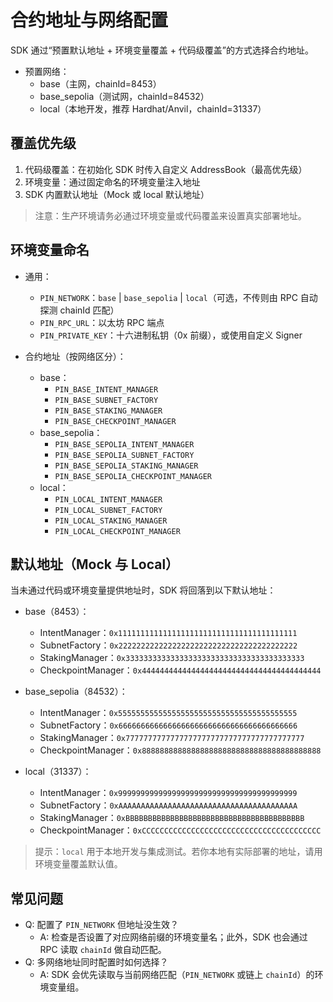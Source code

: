 # 合约地址与网络配置

SDK 通过“预置默认地址 + 环境变量覆盖 + 代码级覆盖”的方式选择合约地址。

- 预置网络：
  - base（主网，chainId=8453）
  - base_sepolia（测试网，chainId=84532）
  - local（本地开发，推荐 Hardhat/Anvil，chainId=31337）

## 覆盖优先级

1. 代码级覆盖：在初始化 SDK 时传入自定义 AddressBook（最高优先级）
2. 环境变量：通过固定命名的环境变量注入地址
3. SDK 内置默认地址（Mock 或 local 默认地址）

> 注意：生产环境请务必通过环境变量或代码覆盖来设置真实部署地址。

## 环境变量命名

- 通用：
  - `PIN_NETWORK`：`base` | `base_sepolia` | `local`（可选，不传则由 RPC 自动探测 chainId 匹配）
  - `PIN_RPC_URL`：以太坊 RPC 端点
  - `PIN_PRIVATE_KEY`：十六进制私钥（0x 前缀），或使用自定义 Signer

- 合约地址（按网络区分）：
  - base：
    - `PIN_BASE_INTENT_MANAGER`
    - `PIN_BASE_SUBNET_FACTORY`
    - `PIN_BASE_STAKING_MANAGER`
    - `PIN_BASE_CHECKPOINT_MANAGER`
  - base_sepolia：
    - `PIN_BASE_SEPOLIA_INTENT_MANAGER`
    - `PIN_BASE_SEPOLIA_SUBNET_FACTORY`
    - `PIN_BASE_SEPOLIA_STAKING_MANAGER`
    - `PIN_BASE_SEPOLIA_CHECKPOINT_MANAGER`
  - local：
    - `PIN_LOCAL_INTENT_MANAGER`
    - `PIN_LOCAL_SUBNET_FACTORY`
    - `PIN_LOCAL_STAKING_MANAGER`
    - `PIN_LOCAL_CHECKPOINT_MANAGER`

## 默认地址（Mock 与 Local）

当未通过代码或环境变量提供地址时，SDK 将回落到以下默认地址：

- base（8453）：
  - IntentManager：`0x1111111111111111111111111111111111111111`
  - SubnetFactory：`0x2222222222222222222222222222222222222222`
  - StakingManager：`0x3333333333333333333333333333333333333333`
  - CheckpointManager：`0x4444444444444444444444444444444444444444`

- base_sepolia（84532）：
  - IntentManager：`0x5555555555555555555555555555555555555555`
  - SubnetFactory：`0x6666666666666666666666666666666666666666`
  - StakingManager：`0x7777777777777777777777777777777777777777`
  - CheckpointManager：`0x8888888888888888888888888888888888888888`

- local（31337）：
  - IntentManager：`0x9999999999999999999999999999999999999999`
  - SubnetFactory：`0xAAAAAAAAAAAAAAAAAAAAAAAAAAAAAAAAAAAAAAAA`
  - StakingManager：`0xBBBBBBBBBBBBBBBBBBBBBBBBBBBBBBBBBBBBBBBB`
  - CheckpointManager：`0xCCCCCCCCCCCCCCCCCCCCCCCCCCCCCCCCCCCCCCCC`

> 提示：`local` 用于本地开发与集成测试。若你本地有实际部署的地址，请用环境变量覆盖默认值。

## 常见问题

- Q: 配置了 `PIN_NETWORK` 但地址没生效？
  - A: 检查是否设置了对应网络前缀的环境变量名；此外，SDK 也会通过 RPC 读取 `chainId` 做自动匹配。
- Q: 多网络地址同时配置时如何选择？
  - A: SDK 会优先读取与当前网络匹配（`PIN_NETWORK` 或链上 `chainId`）的环境变量组。
